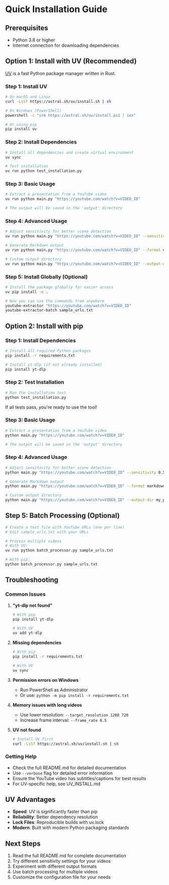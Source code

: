 # Quick Installation Guide

## Prerequisites

- Python 3.8 or higher
- Internet connection for downloading dependencies

## Option 1: Install with UV (Recommended)

[UV](https://github.com/astral-sh/uv) is a fast Python package manager written in Rust.

### Step 1: Install UV

```bash
# On macOS and Linux
curl -LsSf https://astral.sh/uv/install.sh | sh

# On Windows (PowerShell)
powershell -c "irm https://astral.sh/uv/install.ps1 | iex"

# Or using pip
pip install uv
```

### Step 2: Install Dependencies

```bash
# Install all dependencies and create virtual environment
uv sync

# Test installation
uv run python test_installation.py
```

### Step 3: Basic Usage

```bash
# Extract a presentation from a YouTube video
uv run python main.py "https://youtube.com/watch?v=VIDEO_ID"

# The output will be saved in the 'output' directory
```

### Step 4: Advanced Usage

```bash
# Adjust sensitivity for better scene detection
uv run python main.py "https://youtube.com/watch?v=VIDEO_ID" --sensitivity 0.5

# Generate Markdown output
uv run python main.py "https://youtube.com/watch?v=VIDEO_ID" --format markdown

# Custom output directory
uv run python main.py "https://youtube.com/watch?v=VIDEO_ID" --output-dir my_presentations
```

### Step 5: Install Globally (Optional)

```bash
# Install the package globally for easier access
uv pip install -e .

# Now you can use the commands from anywhere
youtube-extractor "https://youtube.com/watch?v=VIDEO_ID"
youtube-extractor-batch sample_urls.txt
```

## Option 2: Install with pip

### Step 1: Install Dependencies

```bash
# Install all required Python packages
pip install -r requirements.txt

# Install yt-dlp (if not already installed)
pip install yt-dlp
```

### Step 2: Test Installation

```bash
# Run the installation test
python test_installation.py
```

If all tests pass, you're ready to use the tool!

### Step 3: Basic Usage

```bash
# Extract a presentation from a YouTube video
python main.py "https://youtube.com/watch?v=VIDEO_ID"

# The output will be saved in the 'output' directory
```

### Step 4: Advanced Usage

```bash
# Adjust sensitivity for better scene detection
python main.py "https://youtube.com/watch?v=VIDEO_ID" --sensitivity 0.5

# Generate Markdown output
python main.py "https://youtube.com/watch?v=VIDEO_ID" --format markdown

# Custom output directory
python main.py "https://youtube.com/watch?v=VIDEO_ID" --output-dir my_presentations
```

## Step 5: Batch Processing (Optional)

```bash
# Create a text file with YouTube URLs (one per line)
# Edit sample_urls.txt with your URLs

# Process multiple videos
# With UV:
uv run python batch_processor.py sample_urls.txt

# With pip:
python batch_processor.py sample_urls.txt
```

## Troubleshooting

### Common Issues

1. **"yt-dlp not found"**
   ```bash
   # With pip
   pip install yt-dlp
   
   # With UV
   uv add yt-dlp
   ```

2. **Missing dependencies**
   ```bash
   # With pip
   pip install -r requirements.txt
   
   # With UV
   uv sync
   ```

3. **Permission errors on Windows**
   - Run PowerShell as Administrator
   - Or use: `python -m pip install -r requirements.txt`

4. **Memory issues with long videos**
   - Use lower resolution: `--target_resolution 1280 720`
   - Increase frame interval: `--frame_rate 0.5`

5. **UV not found**
   ```bash
   # Install UV first
   curl -LsSf https://astral.sh/uv/install.sh | sh
   ```

### Getting Help

- Check the full README.md for detailed documentation
- Use `--verbose` flag for detailed error information
- Ensure the YouTube video has subtitles/captions for best results
- For UV-specific help, see UV_INSTALL.md

## UV Advantages

- **Speed**: UV is significantly faster than pip
- **Reliability**: Better dependency resolution
- **Lock Files**: Reproducible builds with uv.lock
- **Modern**: Built with modern Python packaging standards

## Next Steps

1. Read the full README.md for complete documentation
2. Try different sensitivity settings for your videos
3. Experiment with different output formats
4. Use batch processing for multiple videos
5. Customize the configuration file for your needs 